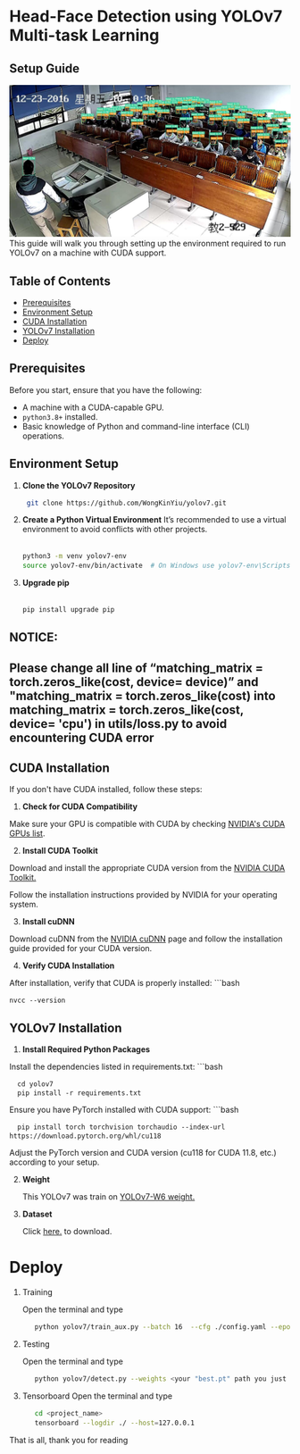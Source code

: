 # Head-Face Detection using YOLOv7 Multi-task Learning
## Setup Guide
![image](Test/PartA_00472.jpg)
This guide will walk you through setting up the environment required to run YOLOv7 on a machine with CUDA support.

## Table of Contents

- [Prerequisites](#prerequisites)
- [Environment Setup](#environment-setup)
- [CUDA Installation](#cuda-installation)
- [YOLOv7 Installation](#yolov7-installation)
- [Deploy](Deploy)

## Prerequisites

Before you start, ensure that you have the following:

- A machine with a CUDA-capable GPU.
- `python3.8+` installed.
- Basic knowledge of Python and command-line interface (CLI) operations.

## Environment Setup

1. **Clone the YOLOv7 Repository**

   ```bash
    git clone https://github.com/WongKinYiu/yolov7.git
   
2. **Create a Python Virtual Environment**
It’s recommended to use a virtual environment to avoid conflicts with other projects.
    ```bash
    
    python3 -m venv yolov7-env
    source yolov7-env/bin/activate  # On Windows use yolov7-env\Scripts\activate

3. **Upgrade pip**
    ```bash

    pip install upgrade pip

## NOTICE:

## Please change all line of “matching_matrix = torch.zeros_like(cost, device= device)” and "matching_matrix = torch.zeros_like(cost) into matching_matrix = torch.zeros_like(cost, device= 'cpu') in utils/loss.py to avoid encountering CUDA error

## CUDA Installation
If you don't have CUDA installed, follow these steps:

1. **Check for CUDA Compatibility**

Make sure your GPU is compatible with CUDA by checking [NVIDIA's CUDA GPUs list](https://developer.nvidia.com/cuda-gpus).

2. **Install CUDA Toolkit**

Download and install the appropriate CUDA version from the [NVIDIA CUDA Toolkit.](https://developer.nvidia.com/cuda-toolkit)

Follow the installation instructions provided by NVIDIA for your operating system.

3. **Install cuDNN**

Download cuDNN from the [NVIDIA cuDNN](https://developer.nvidia.com/cudnn) page and follow the installation guide provided for your CUDA version.

4. **Verify CUDA Installation**

After installation, verify that CUDA is properly installed:
    ```bash
    
    nvcc --version
## YOLOv7 Installation
1. **Install Required Python Packages**

Install the dependencies listed in requirements.txt:
      ```bash

      cd yolov7
      pip install -r requirements.txt 

Ensure you have PyTorch installed with CUDA support:
      ```bash

      pip install torch torchvision torchaudio --index-url https://download.pytorch.org/whl/cu118
      
Adjust the PyTorch version and CUDA version (cu118 for CUDA 11.8, etc.) according to your setup.


2. **Weight**
   
   This YOLOv7 was train on [YOLOv7-W6 weight.](https://github.com/WongKinYiu/yolov7/releases/download/v0.1/yolov7-w6.pt)

3. **Dataset**
   
   Click [here.](https://drive.google.com/file/d/1v5DTTaNgrBMtU60AurbUY72o9okU9jxs/view?usp=drive_link) to download.

# Deploy
1. Training

   Open the terminal and type
   
   ```bash
      python yolov7/train_aux.py --batch 16  --cfg ./config.yaml --epochs 60 --data ./data.yaml --hyp ./hyp.yaml --img 640 --weights 'yolov7-w6.pt' --device 0 --entity 'yolov7' --project <project_name> --name <name>

2. Testing
   
   Open the terminal and type

   ```bash
      python yolov7/detect.py --weights <your "best.pt" path you just train> --conf 0.3 --img 1280 --source scut_headface/images/test/

3. Tensorboard
   Open the terminal and type

   ```bash
      cd <project_name>
      tensorboard --logdir ./ --host=127.0.0.1

That is all, thank you for reading
   


   
         
   





    












